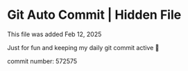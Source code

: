 # Git Auto Commit | Hidden File

This file was added Feb 12, 2025

Just for fun and keeping my daily git commit active 🤪

commit number: 572575
